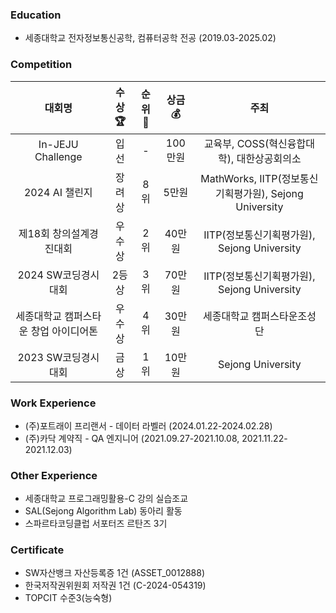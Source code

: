### Education
- 세종대학교 전자정보통신공학, 컴퓨터공학 전공 (2019.03-2025.02)

### Competition
|**대회명**|**수상🏆**|**순위🥇**|**상금💰**|**주최**|
|:--:|:--:|:--:|:--:|:--:|
|In-JEJU Challenge|입선|-|100만원|교육부, COSS(혁신융합대학), 대한상공회의소|
|2024 AI 챌린지|장려상|8위|5만원|MathWorks, IITP(정보통신기획평가원), Sejong University|
|제18회 창의설계경진대회|우수상|2위|40만원|IITP(정보통신기획평가원), Sejong University|
|2024 SW코딩경시대회|2등상|3위|70만원|IITP(정보통신기획평가원), Sejong University|
|세종대학교 캠퍼스타운 창업 아이디어톤|우수상|4위|30만원|세종대학교 캠퍼스타운조성단|
|2023 SW코딩경시대회|금상|1위|10만원|Sejong University|

### Work Experience
- (주)포트래이 프리랜서 - 데이터 라벨러 (2024.01.22-2024.02.28)
- (주)카닥 계약직 - QA 엔지니어 (2021.09.27-2021.10.08, 2021.11.22-2021.12.03) 

### Other Experience
- 세종대학교 프로그래밍활용-C 강의 실습조교
- SAL(Sejong Algorithm Lab) 동아리 활동
- 스파르타코딩클럽 서포터즈 르탄즈 3기

### Certificate
- SW자산뱅크 자산등록증 1건 (ASSET_0012888)
- 한국저작권위원회 저작권 1건 (C-2024-054319)
- TOPCIT 수준3(능숙형)
